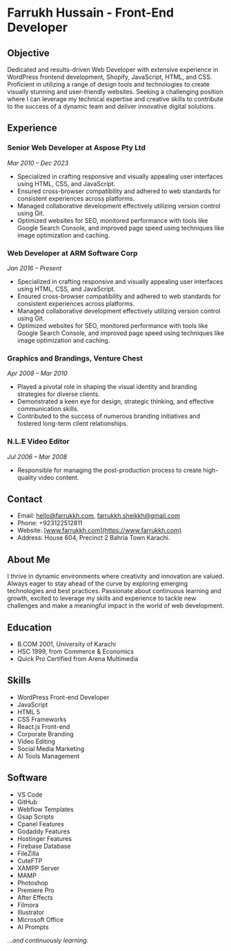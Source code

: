 # Farrukh Hussain - Front-End Developer

## Objective
Dedicated and results-driven Web Developer with extensive experience in WordPress frontend development, Shopify, JavaScript, HTML, and CSS. Proficient in utilizing a range of design tools and technologies to create visually stunning and user-friendly websites. Seeking a challenging position where I can leverage my technical expertise and creative skills to contribute to the success of a dynamic team and deliver innovative digital solutions.

## Experience

### Senior Web Developer at Aspose Pty Ltd
*Mar 2010 – Dec 2023*
- Specialized in crafting responsive and visually appealing user interfaces using HTML, CSS, and JavaScript.
- Ensured cross-browser compatibility and adhered to web standards for consistent experiences across platforms.
- Managed collaborative development effectively utilizing version control using Git.
- Optimized websites for SEO, monitored performance with tools like Google Search Console, and improved page speed using techniques like image optimization and caching.

### Web Developer at ARM Software Corp
*Jan 2016 – Present*
- Specialized in crafting responsive and visually appealing user interfaces using HTML, CSS, and JavaScript.
- Ensured cross-browser compatibility and adhered to web standards for consistent experiences across platforms.
- Managed collaborative development effectively utilizing version control using Git.
- Optimized websites for SEO, monitored performance with tools like Google Search Console, and improved page speed using techniques like image optimization and caching.

### Graphics and Brandings, Venture Chest
*Apr 2008 – Mar 2010*
- Played a pivotal role in shaping the visual identity and branding strategies for diverse clients.
- Demonstrated a keen eye for design, strategic thinking, and effective communication skills.
- Contributed to the success of numerous branding initiatives and fostered long-term client relationships.

### N.L.E Video Editor
*Jul 2006 – Mar 2008*
- Responsible for managing the post-production process to create high-quality video content.

## Contact
- Email: hello@farrukkh.com, farrukkh.sheikkh@gmail.com
- Phone: +923122512811
- Website: [www.farrukkh.com](https://www.farrukkh.com)
- Address: House 604, Precinct 2 Bahria Town Karachi.

## About Me
I thrive in dynamic environments where creativity and innovation are valued. Always eager to stay ahead of the curve by exploring emerging technologies and best practices. Passionate about continuous learning and growth, excited to leverage my skills and experience to tackle new challenges and make a meaningful impact in the world of web development.

## Education
- B.COM 2001, University of Karachi
- HSC 1999, from Commerce & Economics
- Quick Pro Certified from Arena Multimedia

## Skills
- WordPress Front-end Developer
- JavaScript
- HTML 5
- CSS Frameworks
- React.js Front-end
- Corporate Branding
- Video Editing
- Social Media Marketing
- AI Tools Management

## Software
- VS Code
- GitHub
- Webflow Templates
- Gsap Scripts
- Cpanel Features
- Godaddy Features
- Hostinger Features
- Firebase Database
- FileZilla
- CuteFTP
- XAMPP Server
- MAMP
- Photoshop
- Premiere Pro
- After Effects
- Filmora
- Illustrator
- Microsoft Office
- AI Prompts

*...and continuously learning.*
